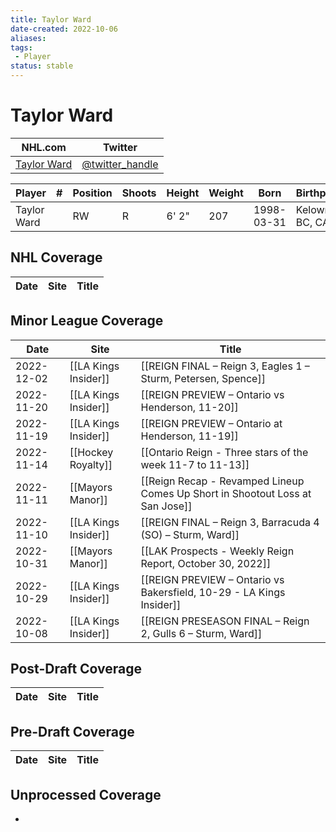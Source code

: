 ```yaml
---
title: Taylor Ward
date-created: 2022-10-06
aliases: 
tags:
 - Player
status: stable
---
```


# Taylor Ward

NHL.com | Twitter
-|-
[Taylor Ward](https://www.nhl.com/player/taylor-ward-8483406) | [@twitter_handle](https://twitter.com/)

Player | \# | Position | Shoots | Height | Weight | Born | Birthplace | Draft 
---|---|---|---|---|---|---|---|---
Taylor Ward | | RW | R | 6' 2" | 207 | 1998-03-31 | Kelowna, BC, CAN | undrafted

## NHL  Coverage
Date | Site |  Title
---|---|---



## Minor League Coverage
| Date       | Site                 | Title                                                                         |
| ---------- | -------------------- | ----------------------------------------------------------------------------- |
| 2022-12-02 | [[LA Kings Insider]] | [[REIGN FINAL – Reign 3, Eagles 1 – Sturm, Petersen, Spence]]                 |
| 2022-11-20 | [[LA Kings Insider]] | [[REIGN PREVIEW – Ontario vs Henderson, 11-20]]                               |
| 2022-11-19 | [[LA Kings Insider]] | [[REIGN PREVIEW – Ontario at Henderson, 11-19]]                               |
| 2022-11-14 | [[Hockey Royalty]]   | [[Ontario Reign - Three stars of the week 11-7 to 11-13]]                     |
| 2022-11-11 | [[Mayors Manor]]     | [[Reign Recap - Revamped Lineup Comes Up Short in Shootout Loss at San Jose]] |
| 2022-11-10 | [[LA Kings Insider]] | [[REIGN FINAL – Reign 3, Barracuda 4 (SO) – Sturm, Ward]]                     |
| 2022-10-31 | [[Mayors Manor]]     | [[LAK Prospects - Weekly Reign Report, October 30, 2022]]                     |
| 2022-10-29 | [[LA Kings Insider]] | [[REIGN PREVIEW – Ontario vs Bakersfield, 10-29 - LA Kings Insider]]          |
| 2022-10-08 | [[LA Kings Insider]] | [[REIGN PRESEASON FINAL – Reign 2, Gulls 6 – Sturm, Ward]]           |



## Post-Draft Coverage
Date | Site |  Title
---|---|---



## Pre-Draft Coverage
Date | Site |  Title
---|---|---


## Unprocessed Coverage
- 
